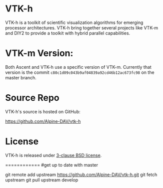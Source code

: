  VTK-h
 =====

VTK-h is a toolkit of scientific visualization algorithms for emerging processor architectures. VTK-h
bring together several projects like VTK-m and DIY2 to provide a toolkit with hybrid parallel capabilities.

VTK-m Version:
==============
Both Ascent and VTK-h use a specific version of VTK-m. Currently that version is the commit `c80c1d09c043b9af04839a92cd46b12ac673fc98` on the master branch.

Source Repo
=================

VTK-h's source is hosted on GitHub:

https://github.com/Alpine-DAV/vtk-h

License
===========

VTK-h is released under [3-clause BSD license](/LICENSE).

============
#get up to date with master

git remote add upstream https://github.com/Alpine-DAV/vtk-h.git
git fetch upstream
git pull upstream develop
